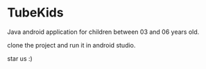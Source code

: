 # TubeKids

Java android application for children between 03 and 06 years old.

clone the project and run it in android studio.

star us :)
